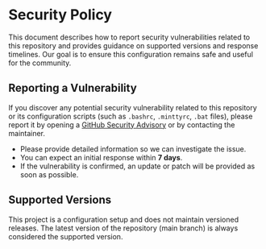 # Security Policy

This document describes how to report security vulnerabilities related to this repository and provides guidance on supported versions and response timelines. Our goal is to ensure this configuration remains safe and useful for the community.

## Reporting a Vulnerability

If you discover any potential security vulnerability related to this repository or its configuration scripts (such as `.bashrc`, `.minttyrc`, `.bat` files), please report it by opening a [GitHub Security Advisory](https://github.com/JuegaTade7175/algol68-vscode-genie-setup/security/advisories) or by contacting the maintainer.

- Please provide detailed information so we can investigate the issue.
- You can expect an initial response within **7 days**.
- If the vulnerability is confirmed, an update or patch will be provided as soon as possible.

## Supported Versions

This project is a configuration setup and does not maintain versioned releases. The latest version of the repository (main branch) is always considered the supported version.
